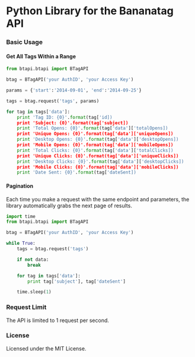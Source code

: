 Python Library for the Bananatag API
==================================

### Basic Usage

#### Get All Tags Within a Range
```python
from btapi.btapi import BTagAPI

btag = BTagAPI('your AuthID', 'your Access Key')

params = {'start':'2014-09-01', 'end':'2014-09-25'}

tags = btag.request('tags', params)

for tag in tags['data']:
    print 'Tag ID: {0}'.format(tag['id])
    print 'Subject: {0}'.format(tag['subject])
    print 'Total Opens: {0}'.format(tag['data']['totalOpens])
    print 'Unique Opens: {0}'.format(tag['data']['uniqueOpens])
    print 'Desktop Opens: {0}'.format(tag['data']['desktopOpens])
    print 'Mobile Opens: {0}'.format(tag['data']['mobileOpens])
    print 'Total Clicks: {0}'.format(tag['data']['totalClicks])
    print 'Unique Clicks: {0}'.format(tag['data']['uniqueClicks])
    print 'Desktop Clicks: {0}'.format(tag['data']['desktopClicks])
    print 'Mobile Clicks: {0}'.format(tag['data']['mobileClicks])
    print 'Date Sent: {0}'.format(tag['dateSent])
```

#### Pagination
Each time you make a request with the same endpoint and parameters, the library automatically grabs the next page of results.
```python
import time
from btapi.btapi import BTagAPI

btag = BTagAPI('your AuthID', 'your Access Key')

while True:
    tags = btag.request('tags')

    if not data:
        break

    for tag in tags['data']:
        print tag['subject'], tag['dateSent']

    time.sleep(1)
```

### Request Limit
The API is limited to 1 request per second.

### License
Licensed under the MIT License.